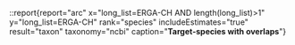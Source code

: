::report{report="arc" x="long_list=ERGA-CH AND length(long_list)>1" y="long_list=ERGA-CH" rank="species" includeEstimates="true" result="taxon" taxonomy="ncbi" caption="**Target-species with overlaps**"}
